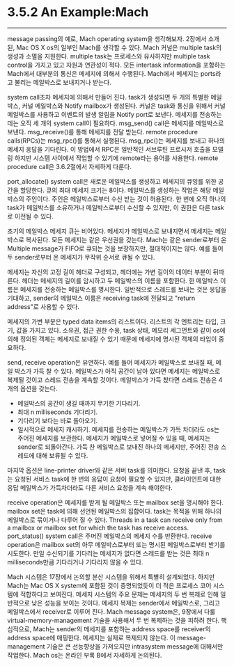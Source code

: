 # 3.5.2 An Example:Mach
---
message passing의 예로, Mach operating system을 생각해보자. 2장에서 소개된, Mac OS X os의 일부인 Mach를 생각할 수 있다. Mach 커널은 multiple task의 생성과 소멸을 지원한다. multiple task는 프로세스와 유사하지만 multiple task control을 가지고 있고 자원과 연관성이 적다. 모든 intertask information을 포함하는 Mach에서 대부분의 통신은 메세지에 의해서 수행된다. Mach에서 메세지는 ports라고 불리는 메일박스로 보내지거나 받는다.

system call조차 메세지에 의해서 만들어 진다. task가 생성되면 두 개의 특별한 메일박스, 커널 메일박스와 Notify mailbox가 생성된다. 커널은 task와 통신을 위해서 커널 메일박스를 사용하고 이벤트의 발생 알림을 Notify port로 보낸다. 메세지를 전송하는데는 오직 세 개의 system call이 필요하다. msg_send() call은 메세지를 메일박스로 보낸다. msg_receive()를 통해 메세지를 전달 받는다. remote procedure calls(RPCs)는 msg_rpc()를 통해서 실행된다. msg_rpc()는 메세지를 보내고 하나의 메세지 응답을 기다린다. 이 방법에서 RPC은 일반적인 서브루틴 프로시저 호출을 모델링 하지만 시스템 사이에서 작업할 수 있기에 remote라는 용어를 사용한다. remote procedure call은 3.6.2절에서 자세하게 다룬다.

port_allocate() system call은 새로운 메일박스를 생성하고 메세지의 큐잉를 위한 공간을 할당한다. 큐의 최대 메세지 크기는 8이다. 메일박스를 생성하는 작업은 해당 메일박스의 주인이다. 주인은 메일박스로부터 수신 받는 것이 허용된다. 한 번에 오직 하나의 task가 메일박스를 소유하거나 메일박스로부터 수신할 수 있지만, 이 권한은 다른 task로 이전될 수 있다.

초기의 메일박스 메세지 큐는 비어있다. 메세지가 메일박스로 보내지면서 메세지는 메일박스로 복사된다. 모든 메세지는 같은 우선권을 갖는다. Mach는 같은 sender로부터 온 Multiple message가 FIFO로 큐되는 것을 보장하지만, 절대적이지는 않다. 예를 들어 두 sender로부터 온 메세지가 무작위 순서로 큐될 수 있다.

메세지는 자신의 고정 길이 헤더로 구성되고, 헤더에는 가변 길이의 데이터 부분이 뒤따른다. 헤더는 메세지의 길이를 암시하고 두 메일박스의 이름을 포함한다. 한 메일박스 이름은 메세지를 전송하는 메일박스를 명시한다. 일반적으로 스레드를 보내는 것은 응답을 기대하고, sender의 메일박스 이름은 receiving task에 전달되고 "return address"로 사용할 수 있다.

메세지의 가변 부분은 typed data items의 리스트이다. 리스트의 각 엔트리는 타입, 크기, 값을 가지고 있다. 소유권, 접근 권한 수용, task 상태, 메모리 세그먼트와 같이 os에 의해 정의된 객체는 메세지로 보내질 수 있기 때문에 메세지에 명시된 객체의 타입이 중요하다.

send, receive operation은 유연하다. 예를 들어 메세지가 메일박스로 보내질 때, 메일 박스가 가득 찰 수 있다. 메일박스가 아직 공간이 남아 있다면 메세지는 메일박스로 복제될 것이고 스레드 전송을 계속할 것이다. 메일박스가 가득 찼다면 스레드 전송은 4개의 옵션을 갖는다.

* 메일박스의 공간이 생길 때까지 무기한 기다리기.
* 최대 n milliseconds 기다리기.
* 기다리기 보다는 바로 돌아오기.
* 일시적으로 메세지 캐시하기. 메세지를 전송하는 메일박스가 가득 차더라도 os는 주어진 메세지를 보관한다. 메세지가 메일박스로 넣어질 수 있을 때, 메세지는 sender로 되돌아간다. 가득 찬 메일박스로 보내진 하나의 메세지만, 주어진 전송 스레드에 대해 보류될 수 있다.

마지막 옵션은 line-printer driver와 같은 서버 task를 의미한다. 요청을 끝낸 후, task는 요청된 서비스 task에 한 번의 응답이 요청이 필요할 수 있지만, 클라이언트에 대한 응답 메일박스가 가득차더라도 다른 서비스 요청을 계속 해야한다.

receive operation은 메세지를 받게 될 메일박스 또는 mailbox set을 명시해야 한다. mailbox set은 task에 의해 선언된 메일박스의 집합이다. task는 목적을 위해 하나의 메일박스로 묶이거나 다루어 질 수 있다. Threads in a task can receive only from a mailbox or mailbox set for which the task has receive access. port_status() system call은 주머진 메일박스의 메세지 수를 반환한다. receive operation은 mailbox set의 아무 메일박스로부터 또는 명시된 메일박스로부터 받기를 시도한다. 만일 수신되기를 기다리는 메세지가 없다면 스레드를 받는 것은 최대 n milliseconds만큼 기다리거나 기다리지 않을 수 있다.

Mach 시스템은 17장에서 논의할 분산 시스템을 위해서 특별히 설계되었다. 하지만 Mach는 Mac OS X system에 포함된 것이 증명되었듯이 더 적은 프로세스 코어 시스템에 적합하다고 보여진다. 메세지 시스템의 주요 문제는 메세지의 두 번 복제로 인해 일반적으로 낮은 성능을 보이는 것이다. 메세지 복제는 sender에서 메일박스로, 그리고 메일박스에서 receiver로 이루어 진다. Mach message system은, 9장에서 다룰 virtual-memory-management 기술을 사용해서 두 번 복제하는 것을 피하려 한다. 핵심적으로, Mach는 sender의 메세지를 포함하는 address space를 receiver의 address space에 매핑한다. 메세지는 실제로 복제되지 않는다. 이 message-management 기술은 큰 선능향상을 가져오지만 intrasystem message에 대해서만 작업한다. Mach os는 온라인 부록 B에서 자세하게 논의된다.
